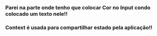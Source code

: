 ### Parei na parte onde tenho que colocar Cor no Input condo colocado um texto nele!!

### Context é usada para compartilhar estado pela aplicação!!
